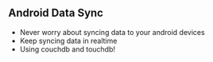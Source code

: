 Android Data Sync
-----------------

* Never worry about syncing data to your android devices
* Keep syncing data in realtime
* Using couchdb and touchdb!
